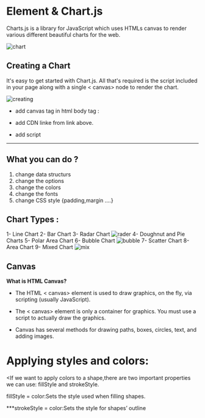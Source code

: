 # Element & Chart.js

Charts.js is a library for JavaScript which uses HTMLs canvas to render various different beautiful charts for the web.

![chart](https://csharpcorner.azureedge.net/UploadFile/1e050f/draw-charts-in-websites-using-chart-js/Images/image1.png)


## Creating a Chart

It's easy to get started with Chart.js. All that's required is the script included in your page along with a single < canvas> node to render the chart.

![creating](https://i.stack.imgur.com/TMX9U.png)
- add canvas tag in html body tag :
<canvas id="myChart" width="400" height="400"></canvas>

- add CDN linke from link above.
- add script
------------------
## What you can do ?
1. change data structurs
2. change the options
3. change the colors
4. change the fonts
5. change CSS style {padding,margin ....}

## Chart Types :
1- Line Chart
2- Bar Chart
3- Radar Chart
![rader](https://miro.medium.com/max/2625/1*YFroPGj9dpPx7nqf045AUQ.png)
4- Doughnut and Pie Charts
5- Polar Area Chart
6- Bubble Chart
![bubble](https://datavizcatalogue.com/methods/images/top_images/bubble_chart.png)
7- Scatter Chart
8- Area Chart
9- Mixed Chart 
![mix](https://miro.medium.com/max/1352/1*_sWvvVWvLDD1lVd_NHb2XQ.png)

## Canvas
**What is HTML Canvas?**

- The HTML < canvas> element is used to draw graphics, on the fly, via scripting (usually JavaScript).

- The < canvas> element is only a container for graphics. You must use a script to actually draw the graphics.

- Canvas has several methods for drawing paths, boxes, circles, text, and adding images.

# Applying styles and colors:
<If we want to apply colors to a shape,there are two important properties we can use: fillStyle and strokeStyle.

fillStyle = color:Sets the style used when filling shapes.

***strokeStyle = color:Sets the style for shapes’ outline